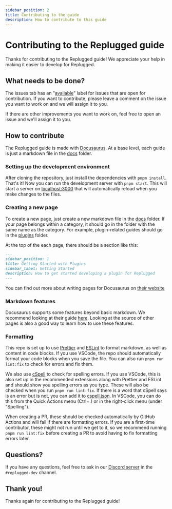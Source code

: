 ```yaml
---
sidebar_position: 2
title: Contributing to the guide
description: How to contribute to this guide
---
```


# Contributing to the Replugged guide

Thanks for contributing to the Replugged guide! We appreciate your help in making it easier to
develop for Replugged.

## What needs to be done?

The issues tab has an
"[available](https://github.com/replugged-org/guide/issues?q=is%3Aissue+is%3Aopen+label%3A%22available+%28leave+comment+to+claim%29%22)"
label for issues that are open for contribution. If you want to contribute, please leave a comment
on the issue you want to work on and we will assign it to you.

If there are other improvements you want to work on, feel free to open an issue and we'll assign it
to you.

## How to contribute

The Replugged guide is made with [Docusaurus](https://docusaurus.io/). At a base level, each guide
is just a markdown file in the [docs](https://github.com/replugged-org/guide/tree/main/docs) folder.

### Setting up the development environment

After cloning the repository, just install the dependencies with `pnpm install`. That's it! Now you
can run the development server with `pnpm start`. This will start a server on
[localhost:3000](http://localhost:3000) that will automatically reload when you make changes to the
files.

### Creating a new page

To create a new page, just create a new markdown file in the
[docs](https://github.com/replugged-org/guide/tree/main/docs) folder. If your page belongs within a
category, it should go in the folder with the same name as the category. For example, plugin-related
guides should go in the [plugins](https://github.com/replugged-org/guide/tree/main/docs/plugins)
folder.

At the top of the each page, there should be a section like this:

```markdown
---
sidebar_position: 1
title: Getting Started with Plugins
sidebar_label: Getting Started
description: How to get started developing a plugin for Replugged
---
```

You can find out more about writing pages for Docusaurus on
[their website](https://docusaurus.io/docs/create-doc)

### Markdown features

Docusaurus supports some features beyond basic markdown. We recommend looking at their guide
[here](https://docusaurus.io/docs/markdown-features). Looking at the source of other pages is also a
good way to learn how to use these features.

### Formatting

This repo is set up to use [Prettier](https://prettier.io/) and [ESLint](https://eslint.org/) to
format markdown, as well as content in code blocks. If you use VSCode, the repo should automatically
format your code blocks when you save the file. You can also run `pnpm run lint:fix` to check for
errors and fix them.

We also use
[cSpell](https://marketplace.visualstudio.com/items?itemName=streetsidesoftware.code-spell-checker)
to check for spelling errors. If you use VSCode, this is also set up in the recommended extensions
along with Prettier and ESLint and should show you spelling errors as you type. These will also be
checked when you run `pnpm run lint:fix`. If there is a word that cSpell says is an error but is
not, you can add it to [cspell.json](https://github.com/replugged-org/guide/tree/main/cspell.json).
In VSCode, you can do this from the Quick Actions menu (Ctrl+.) or in the right-click menu (under
"Spelling").

When creating a PR, these should be checked automatically by GitHub Actions and will fail if there
are formatting errors. If you are a first-time contributor, these might not run until we get to it,
so we recommend running `pnpm run lint:fix` before creating a PR to avoid having to fix formatting
errors later.

## Questions?

If you have any questions, feel free to ask in our [Discord server](https://discord.gg/HnYFUhv4x4)
in the `#replugged-dev` channel.

## Thank you!

Thanks again for contributing to the Replugged guide!
